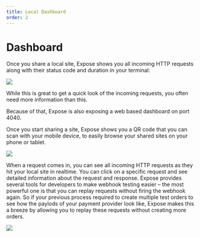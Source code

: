 ```yaml
---
title: Local Dashboard
order: 2
---
```


# Dashboard

Once you share a local site, Expose shows you all incoming HTTP requests along with their status code and duration in your terminal:

![](/img/expose_terminal.png)

While this is great to get a quick look of the incoming requests, you often need more information than this.

Because of that, Expose is also exposing a web based dashboard on port 4040.

Once you start sharing a site, Expose shows you a QR code that you can scan with your mobile device, to easily browse your shared sites on your phone or tablet.

![](/img/expose_qr.png)

When a request comes in, you can see all incoming HTTP requests as they hit your local site in realtime.
You can click on a specific request and see detailed information about the request and response. Expose provides several tools for developers to make webhook testing easier – the most powerful one is that you can replay requests without firing the webhook again. So if your previous process required to create multiple test orders to see how the paylods of your payment provider look like, Expose makes this a breeze by allowing you to replay these requests without creating more orders.

![](/img/expose_dashboard_details.png)
